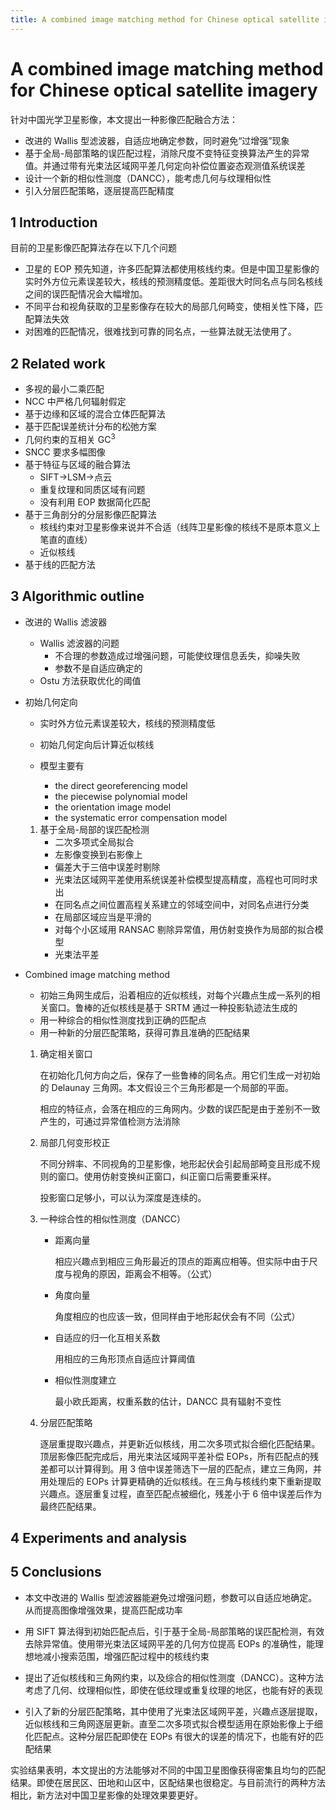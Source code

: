 ```yaml
---
title: A combined image matching method for Chinese optical satellite imagery
---
```


# A combined image matching method for Chinese optical satellite imagery

针对中国光学卫星影像，本文提出一种影像匹配融合方法：

- 改进的 Wallis 型滤波器，自适应地确定参数，同时避免“过增强”现象
- 基于全局-局部策略的误匹配过程，消除尺度不变特征变换算法产生的异常值。并通过带有光束法区域网平差几何定向补偿位置姿态观测值系统误差
- 设计一个新的相似性测度（DANCC），能考虑几何与纹理相似性
- 引入分层匹配策略，逐层提高匹配精度

## 1 Introduction

目前的卫星影像匹配算法存在以下几个问题

- 卫星的 EOP 预先知道，许多匹配算法都使用核线约束。但是中国卫星影像的实时外方位元素误差较大，核线的预测精度低。差距很大时同名点与同名核线之间的误匹配情况会大幅增加。
- 不同平台和视角获取的卫星影像存在较大的局部几何畸变，使相关性下降，匹配算法失效
- 对困难的匹配情况，很难找到可靠的同名点，一些算法就无法使用了。

## 2 Related work

- 多视的最小二乘匹配
- NCC 中严格几何辐射假定
- 基于边缘和区域的混合立体匹配算法
- 基于匹配误差统计分布的松弛方案
- 几何约束的互相关 GC<sup>3</sup>
- SNCC 要求多幅图像
- 基于特征与区域的融合算法
  - SIFT→LSM→点云
  - 重复纹理和同质区域有问题
  - 没有利用 EOP 数据简化匹配
- 基于三角剖分的分层影像匹配算法
  - 核线约束对卫星影像来说并不合适（线阵卫星影像的核线不是原本意义上笔直的直线）
  - 近似核线
- 基于线的匹配方法

## 3 Algorithmic outline

- 改进的 Wallis 滤波器

  - Wallis 滤波器的问题
    - 不合理的参数造成过增强问题，可能使纹理信息丢失，抑噪失败
    - 参数不是自适应确定的
  - Ostu 方法获取优化的阈值

- 初始几何定向

  - 实时外方位元素误差较大，核线的预测精度低
  - 初始几何定向后计算近似核线

  - 模型主要有
    - the direct georeferencing model
    - the piecewise polynomial model
    - the orientation image model
    - the systematic error compensation model

  1. 基于全局-局部的误匹配检测
     - 二次多项式全局拟合
     - 左影像变换到右影像上
     - 偏差大于三倍中误差时剔除
     - 光束法区域网平差使用系统误差补偿模型提高精度，高程也可同时求出
     - 在同名点之间位置高程关系建立的邻域空间中，对同名点进行分类
     - 在局部区域应当是平滑的
     - 对每个小区域用 RANSAC 剔除异常值，用仿射变换作为局部的拟合模型
     - 光束法平差

- Combined image matching method

  - 初始三角网生成后，沿着相应的近似核线，对每个兴趣点生成一系列的相关窗口。鲁棒的近似核线是基于 SRTM 通过一种投影轨迹法生成的
  - 用一种综合的相似性测度找到正确的匹配点
  - 用一种新的分层匹配策略，获得可靠且准确的匹配结果

  1. 确定相关窗口

     在初始化几何方向之后，保存了一些鲁棒的同名点。用它们生成一对初始的 Delaunay 三角网。本文假设三个三角形都是一个局部的平面。

     相应的特征点，会落在相应的三角网内。少数的误匹配是由于差别不一致产生的，可通过异常值检测方法消除

  2. 局部几何变形校正

     不同分辨率、不同视角的卫星影像，地形起伏会引起局部畸变且形成不规则的窗口。使用仿射变换纠正窗口，纠正窗口后需要重采样。

     投影窗口足够小，可以认为深度是连续的。

  3. 一种综合性的相似性测度（DANCC）

     - 距离向量

       相应兴趣点到相应三角形最近的顶点的距离应相等。但实际中由于尺度与视角的原因，距离会不相等。（公式）

     - 角度向量

       角度相应的也应该一致，但同样由于地形起伏会有不同（公式）

     - 自适应的归一化互相关系数

       用相应的三角形顶点自适应计算阈值

     - 相似性测度建立

       最小欧氏距离，权重系数的估计，DANCC 具有辐射不变性

  4. 分层匹配策略

     逐层重提取兴趣点，并更新近似核线，用二次多项式拟合细化匹配结果。顶层影像匹配完成后，用光束法区域网平差补偿 EOPs，所有匹配点的残差都可以计算得到。用 3 倍中误差筛选下一层的匹配点，建立三角网，并用处理后的 EOPs 计算更精确的近似核线。在三角与核线约束下重新提取兴趣点。逐层重复过程，直至匹配点被细化，残差小于 6 倍中误差后作为最终匹配结果。


## 4 Experiments and analysis

## 5 Conclusions

- 本文中改进的 Wallis 型滤波器能避免过增强问题，参数可以自适应地确定。从而提高图像增强效果，提高匹配成功率

- 用 SIFT 算法得到初始匹配点后，引于基于全局-局部策略的误匹配检测，有效去除异常值。使用带光束法区域网平差的几何方位提高 EOPs 的准确性，能理想地减小搜索范围，增强匹配过程中的核线约束

- 提出了近似核线和三角网约束，以及综合的相似性测度（DANCC）。这种方法考虑了几何、纹理相似性，即使在低纹理或重复纹理的地区，也能有好的表现

- 引入了新的分层匹配策略，其中使用了光束法区域网平差，兴趣点逐层提取，近似核线和三角网逐层更新。直至二次多项式拟合模型适用在原始影像上于细化匹配点。这种分层匹配即使在 EOPs 有很大的误差的情况下，也能有好的匹配结果

实验结果表明，本文提出的方法能够对不同的中国卫星图像获得密集且均匀的匹配结果。即使在居民区、田地和山区中，区配结果也很稳定。与目前流行的两种方法相比，新方法对中国卫星影像的处理效果要更好。